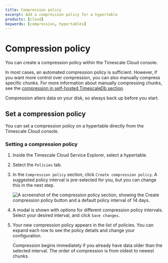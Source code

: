 ```yaml
---
title: Compression policy
excerpt: Add a compression policy for a hypertable
products: [cloud]
keywords: [compression, hypertables]
---
```


# Compression policy

You can create a compression policy within the Timescale Cloud console.

In most cases, an automated compression policy is sufficient. However, if you
want more control over compression, you can also manually compress specific
chunks. For more information about manually compressing chunks, see the
[compression in self-hosted TimescaleDb section][self-hosted-compression].

<Highlight type="warning">
Compression alters data on your disk, so always back up before you start.
</Highlight>

## Set a compression policy

You can set a compression policy on a hypertable directly from the Timescale
Cloud console.

<Procedure>

### Setting a compression policy

1.  Inside the Timescale Cloud Service Explorer, select a hypertable.
1.  Select the `Policies` tab.
1.  In the `Compression policy` section, click `Create compression policy`. A
    suggested policy interval is pre-selected for you, but you can change this
    in the next step.

    <img
    class="main-content__illustration"
    src="https://s3.amazonaws.com/assets.timescale.com/docs/images/tsc-explorer-compression-policy.png"
    alt="A screenshot of the compression policy section, showing the Create compression policy button and a default policy interval of 14 days."
    />

1.  A modal is shown with options for different compression policy intervals.
    Select your desired interval, and click `Save changes`.
1.  Your new compression policy appears in the list of policies. You can expand
    each row to see the policy details and change your configuration.

    <Highlight type="note">
    Compression begins immediately if you already have data older than the
    selected interval. The order of compression is from oldest to newest chunks.
    </Highlight>

</Procedure>

[self-hosted-compression]: s/elf-hosted/:currentVersion:/compression/manual-compression/
